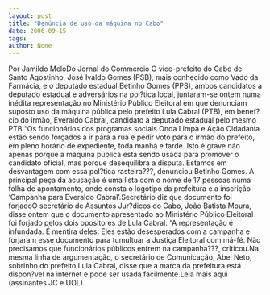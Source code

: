 ```yaml
---
layout: post
title: "Denúncia de uso da máquina no Cabo"
date: 2006-09-15
tags: 
author: None
---
```

Por Jamildo MeloDo Jornal do Commercio
O vice-prefeito do Cabo de Santo Agostinho, José Ivaldo Gomes (PSB), mais conhecido como Vado da Farmácia, e o deputado estadual Betinho Gomes (PPS), ambos candidatos a deputado estadual e adversários na pol?tica local, juntaram-se ontem numa inédita representação no Ministério Público Eleitoral em que denunciam suposto uso da máquina pública pelo prefeito Lula Cabral (PTB), em benef?cio do irmão, Everaldo Cabral, candidato a deputado estadual pelo mesmo PTB.“Os funcionários dos programas sociais Onda Limpa e Ação Cidadania estão sendo forçados a ir para a rua e pedir voto para o irmão do prefeito, em pleno horário de expediente, toda manhã e tarde. Isto é grave não apenas porque a máquina pública está sendo usada para promover o candidato oficial, mas porque desequilibra a disputa. Estamos em desvantagem com essa pol?tica rasteira???, denunciou Betinho Gomes. A principal peça da acusação é uma lista com o nome de 17 pessoas numa folha de apontamento, onde consta o logotipo da prefeitura e a inscrição ‘Campanha para Everaldo Cabral’.Secretário diz que documento foi forjadoO secretário de Assuntos Jur?dicos do Cabo, João Batista Moura, disse ontem que o documento apresentado ao Ministério Público Eleitoral foi forjado pelos dois opositores de Lula Cabral. “A representação é infundada. É mentira deles. Eles estão desesperados com a campanha e forjaram esse documento para tumultuar a Justiça Eleitoral com má-fé. Não precisamos que funcionários públicos entrem na campanha???, criticou.Na mesma linha de argumentação, o secretário de Comunicação, Abel Neto, sobrinho do prefeito Lula Cabral, disse que a marca da prefeitura está dispon?vel na internet e pode ser usada facilmente.Leia mais aqui (assinantes JC e UOL). 
